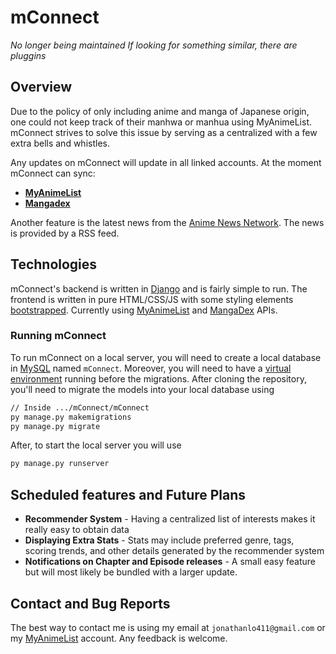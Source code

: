# mConnect
*No longer being maintained*
*If looking for something similar, there are pluggins*
## Overview
Due to the policy of only including anime and manga of Japanese origin, one could not keep track of their manhwa or manhua using MyAnimeList. mConnect strives to solve this issue by serving as a centralized with a few extra bells and whistles.

Any updates on mConnect will update in all linked accounts. At the moment mConnect can sync:
 - [**MyAnimeList**](https://myanimelist.net/)
 - [**Mangadex**](https://mangadex.org/)

Another feature is the latest news from the [Anime News Network](https://www.animenewsnetwork.com/). The news is provided by a RSS feed.


 ## Technologies
 mConnect's backend is written in [Django](https://www.djangoproject.com/) and is fairly simple to run. The frontend is written in pure HTML/CSS/JS with some styling elements [bootstrapped](https://getbootstrap.com/). Currently using [MyAnimeList](https://myanimelist.net/apiconfig/references/api/v2) and [MangaDex](https://api.mangadex.org/docs.html) APIs.
 
### Running mConnect
To run mConnect on a local server, you will need to create a local database in [MySQL](https://www.mysql.com/) named `mConnect`.  Moreover, you will need to have a [virtual environment](https://www.geeksforgeeks.org/python-virtual-environment/#:~:text=A%20virtual%20environment%20is%20a,of%20the%20Python%20developers%20use.) running before the migrations. After cloning the repository, you'll need to migrate the models into your local database using 
```bash
// Inside .../mConnect/mConnect
py manage.py makemigrations
py manage.py migrate
```
After, to start the local server you will use
```bash
py manage.py runserver
```

## Scheduled features and Future Plans
- **Recommender System** - Having a centralized list of interests makes it really easy to obtain data
- **Displaying Extra Stats** - Stats may include preferred genre, tags, scoring trends, and other details generated by the recommender system
- **Notifications on Chapter and Episode releases** - A small easy feature but will most likely be bundled with a larger update.

## Contact and Bug Reports
The best way to contact me is using my email at `jonathanlo411@gmail.com` or my [MyAnimeList](https://myanimelist.net/profile/jonathanlo411) account. Any feedback is welcome.
